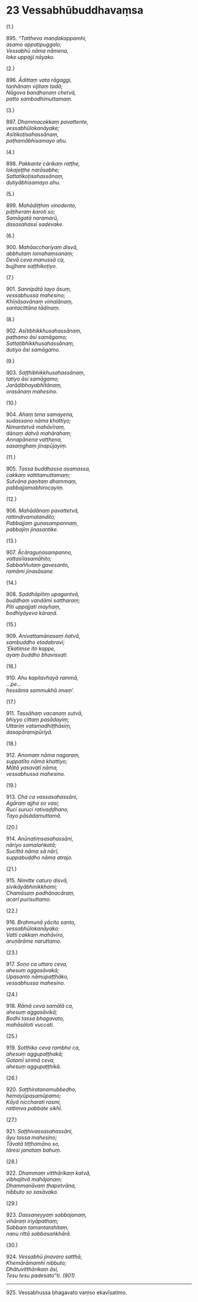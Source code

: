 # 23 Vessabhūbuddhavaṃsa

(1.)

895\. _“Tattheva maṇḍakappamhi,_  
_asamo appaṭipuggalo;_  
_Vessabhū nāma nāmena,_  
_loke uppajji nāyako._  

(2.)

896\. _Ādittaṃ vata rāgaggi,_  
_taṇhānaṃ vijitaṃ tadā;_  
_Nāgova bandhanaṃ chetvā,_  
_patto sambodhimuttamaṃ._  

(3.)

897\. _Dhammacakkaṃ pavattente,_  
_vessabhūlokanāyake;_  
_Asītikoṭisahassānaṃ,_  
_paṭhamābhisamayo ahu._  

(4.)

898\. _Pakkante cārikaṃ raṭṭhe,_  
_lokajeṭṭhe narāsabhe;_  
_Sattatikoṭisahassānaṃ,_  
_dutiyābhisamayo ahu._  

(5.)

899\. _Mahādiṭṭhiṃ vinodento,_  
_pāṭiheraṃ karoti so;_  
_Samāgatā naramarū,_  
_dasasahassī sadevake._  

(6.)

900\. _Mahāacchariyaṃ disvā,_  
_abbhutaṃ lomahaṃsanaṃ;_  
_Devā ceva manussā ca,_  
_bujjhare saṭṭhikoṭiyo._  

(7.)

901\. _Sannipātā tayo āsuṃ,_  
_vessabhussa mahesino;_  
_Khīṇāsavānaṃ vimalānaṃ,_  
_santacittāna tādinaṃ._  

(8.)

902\. _Asītibhikkhusahassānaṃ,_  
_paṭhamo āsi samāgamo;_  
_Sattatibhikkhusahassānaṃ,_  
_dutiyo āsi samāgamo._  

(9.)

903\. _Saṭṭhibhikkhusahassānaṃ,_  
_tatiyo āsi samāgamo;_  
_Jarādibhayabhītānaṃ,_  
_orasānaṃ mahesino._  

(10.)

904\. _Ahaṃ tena samayena,_  
_sudassano nāma khattiyo;_  
_Nimantetvā mahāvīraṃ,_  
_dānaṃ datvā mahārahaṃ;_  
_Annapānena vatthena,_  
_sasaṃghaṃ jinapūjayiṃ._  

(11.)

905\. _Tassa buddhassa asamassa,_  
_cakkaṃ vattitamuttamaṃ;_  
_Sutvāna paṇitaṃ dhammaṃ,_  
_pabbajjamabhirocayiṃ._  

(12.)

906\. _Mahādānaṃ pavattetvā,_  
_rattindivamatandito;_  
_Pabbajjaṃ guṇasampannaṃ,_  
_pabbajiṃ jinasantike._  

(13.)

907\. _Ācāraguṇasampanno,_  
_vattasīlasamāhito;_  
_Sabbaññutaṃ gavesanto,_  
_ramāmi jinasāsane._  

(14.)

908\. _Saddhāpītiṃ upagantvā,_  
_buddhaṃ vandāmi sattharaṃ;_  
_Pīti uppajjati mayhaṃ,_  
_bodhiyāyeva kāraṇā._  

(15.)

909\. _Anivattamānasaṃ ñatvā,_  
_sambuddho etadabravi;_  
_‘Ekatiṃse ito kappe,_  
_ayaṃ buddho bhavissati._  

(16.)

910\. _Ahu kapilavhayā rammā,_  
_…pe…_  
_hessāma sammukhā imaṃ’._  

(17.)

911\. _Tassāhaṃ vacanaṃ sutvā,_  
_bhiyyo cittaṃ pasādayiṃ;_  
_Uttariṃ vatamadhiṭṭhāsiṃ,_  
_dasapāramipūriyā._  

(18.)

912\. _Anomaṃ nāma nagaraṃ,_  
_suppatīto nāma khattiyo;_  
_Mātā yasavatī nāma,_  
_vessabhussa mahesino._  

(19.)

913\. _Cha ca vassasahassāni,_  
_Agāraṃ ajjha so vasi;_  
_Ruci suruci rativaḍḍhano,_  
_Tayo pāsādamuttamā._  

(20.)

914\. _Anūnatiṃsasahassāni,_  
_nāriyo samalaṅkatā;_  
_Sucittā nāma sā nārī,_  
_suppabuddho nāma atrajo._  

(21.)

915\. _Nimitte caturo disvā,_  
_sivikāyābhinikkhami;_  
_Chamāsaṃ padhānacāraṃ,_  
_acarī purisuttamo._  

(22.)

916\. _Brahmunā yācito santo,_  
_vessabhūlokanāyako;_  
_Vatti cakkaṃ mahāvīro,_  
_aruṇārāme naruttamo._  

(23.)

917\. _Soṇo ca uttaro ceva,_  
_ahesuṃ aggasāvakā;_  
_Upasanto nāmupaṭṭhāko,_  
_vessabhussa mahesino._  

(24.)

918\. _Rāmā ceva samālā ca,_  
_ahesuṃ aggasāvikā;_  
_Bodhi tassa bhagavato,_  
_mahāsāloti vuccati._  

(25.)

919\. _Sotthiko ceva rambho ca,_  
_ahesuṃ aggupaṭṭhakā;_  
_Gotamī sirimā ceva,_  
_ahesuṃ aggupaṭṭhikā._  

(26.)

920\. _Saṭṭhiratanamubbedho,_  
_hemayūpasamūpamo;_  
_Kāyā niccharati rasmi,_  
_rattiṃva pabbate sikhī._  

(27.)

921\. _Saṭṭhivassasahassāni,_  
_āyu tassa mahesino;_  
_Tāvatā tiṭṭhamāno so,_  
_tāresi janataṃ bahuṃ._  

(28.)

922\. _Dhammaṃ vitthārikaṃ katvā,_  
_vibhajitvā mahājanaṃ;_  
_Dhammanāvaṃ ṭhapetvāna,_  
_nibbuto so sasāvako._  

(29.)

923\. _Dassaneyyaṃ sabbajanaṃ,_  
_vihāraṃ iriyāpathaṃ;_  
_Sabbaṃ tamantarahitaṃ,_  
_nanu rittā sabbasaṅkhārā._  

(30.)

924\. _Vessabhū jinavaro satthā,_  
_Khemārāmamhi nibbuto;_  
_Dhātuvitthārikaṃ āsi,_  
_Tesu tesu padesato”ti. (901)_  

---

925\. Vessabhussa bhagavato vaṃso ekavīsatimo.
